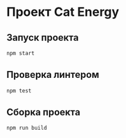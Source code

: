 # Проект Cat Energy

## Запуск проекта

```bash
npm start
```

## Проверка линтером

```bash
npm test
```

## Сборка проекта

```bash
npm run build
```
